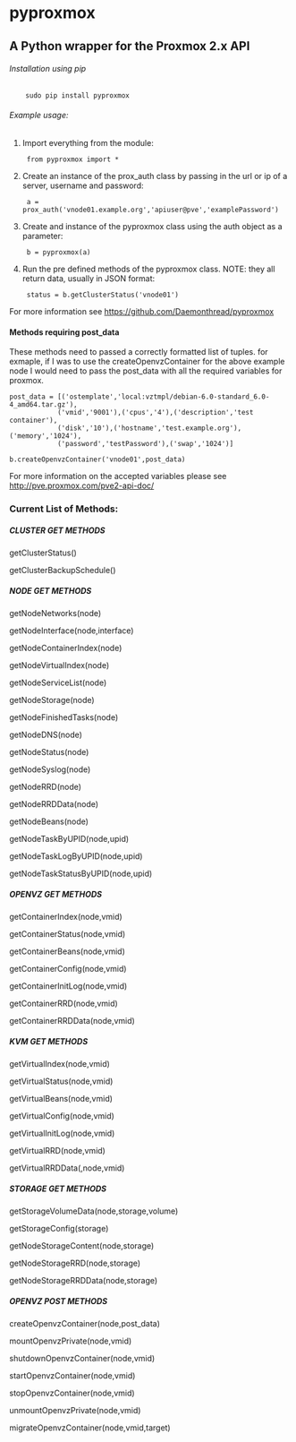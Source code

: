 pyproxmox
=========

## A Python wrapper for the Proxmox 2.x API

###### Installation using pip

		sudo pip install pyproxmox

###### Example usage:

1. Import everything from the module:

		from pyproxmox import *

2. Create an instance of the prox_auth class by passing in the
url or ip of a server, username and password:

		a = prox_auth('vnode01.example.org','apiuser@pve','examplePassword')

3. Create and instance of the pyproxmox class using the auth object as a parameter:

		b = pyproxmox(a)

4. Run the pre defined methods of the pyproxmox class. NOTE: they all return data, usually in JSON format:

		status = b.getClusterStatus('vnode01')

For more information see https://github.com/Daemonthread/pyproxmox

#### Methods requiring post_data

These methods need to passed a correctly formatted list of tuples.
for exmaple, if I was to use the createOpenvzContainer for the above example node
I would need to pass the post_data with all the required variables for proxmox.

	post_data = [('ostemplate','local:vztmpl/debian-6.0-standard_6.0-4_amd64.tar.gz'),
				('vmid','9001'),('cpus','4'),('description','test container'),
				('disk','10'),('hostname','test.example.org'),('memory','1024'),
				('password','testPassword'),('swap','1024')]
	
	b.createOpenvzContainer('vnode01',post_data)

For more information on the accepted variables please see http://pve.proxmox.com/pve2-api-doc/

### Current List of Methods:

##### CLUSTER GET METHODS

getClusterStatus()

getClusterBackupSchedule()

##### NODE GET METHODS

getNodeNetworks(node)

getNodeInterface(node,interface)

getNodeContainerIndex(node)

getNodeVirtualIndex(node)

getNodeServiceList(node)

getNodeStorage(node)

getNodeFinishedTasks(node)

getNodeDNS(node)

getNodeStatus(node)

getNodeSyslog(node)

getNodeRRD(node)   

getNodeRRDData(node)

getNodeBeans(node)

getNodeTaskByUPID(node,upid)

getNodeTaskLogByUPID(node,upid)

getNodeTaskStatusByUPID(node,upid)

##### OPENVZ GET METHODS

getContainerIndex(node,vmid)

getContainerStatus(node,vmid)

getContainerBeans(node,vmid)

getContainerConfig(node,vmid)

getContainerInitLog(node,vmid)

getContainerRRD(node,vmid)

getContainerRRDData(node,vmid)

##### KVM GET METHODS

getVirtualIndex(node,vmid)

getVirtualStatus(node,vmid)

getVirtualBeans(node,vmid)

getVirtualConfig(node,vmid)

getVirtualInitLog(node,vmid)

getVirtualRRD(node,vmid)

getVirtualRRDData(,node,vmid)

##### STORAGE GET METHODS

getStorageVolumeData(node,storage,volume)

getStorageConfig(storage)   

getNodeStorageContent(node,storage)

getNodeStorageRRD(node,storage)

getNodeStorageRRDData(node,storage)

##### OPENVZ POST METHODS

createOpenvzContainer(node,post_data)

mountOpenvzPrivate(node,vmid)

shutdownOpenvzContainer(node,vmid)

startOpenvzContainer(node,vmid)

stopOpenvzContainer(node,vmid)

unmountOpenvzPrivate(node,vmid)

migrateOpenvzContainer(node,vmid,target)
